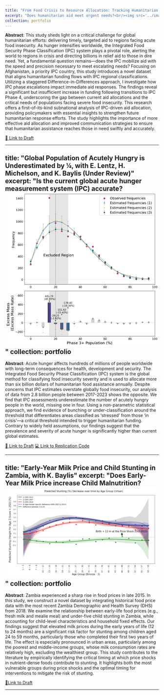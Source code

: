```yaml
---
title: "From Food Crisis to Resource Allocation: Tracking Humanitarian Aid in Afghanistan"
excerpt: "Does humanitarian aid meet urgent needs?<br/><img src='../images/event_study_entirefund.png'>"
collection: portfolio
---
```

**Abstract**: This study sheds light on a critical challenge for global humanitarian efforts: delivering timely, targeted aid to regions facing acute food insecurity. As hunger intensifies worldwide, the Integrated Food Security Phase Classification (IPC) system plays a pivotal role, alerting the world to regions in crisis and directing billions in relief aid to those in dire need. Yet, a fundamental question remains—does the IPC mobilize aid with the speed and precision necessary to meet escalating needs? Focusing on Afghanistan, a priority IPC country, this study introduces a novel dataset that aligns humanitarian funding flows with IPC regional classifications. Utilizing a staggered Difference-in-Differences approach, I investigate how IPC phase escalations impact immediate aid responses. The findings reveal a significant but insufficient increase in funding following transitions to IPC Phase 4, underscoring the gap between current aid allocations and the critical needs of populations facing severe food insecurity. This research offers a first-of-its-kind subnational analysis of IPC-driven aid allocation, providing policymakers with essential insights to strengthen future humanitarian response efforts. The study highlights the importance of more effective aid allocation and improved communication strategies to ensure that humanitarian assistance reaches those in need swiftly and accurately.

[📄 Link to Draft](https://uofi.box.com/s/0mni5hwk1v2mk9yw095nhkgdv0wmpakv)

---
title: "Global Population of Acutely Hungry is Underestimated by ¼, with E. Lentz, H. Michelson, and K. Baylis (Under Review)"
excerpt: "Is the current global acute hunger measurement system (IPC) accurate?<br/><img src='../images/bunching_paper.png'>"
collection: portfolio
---
**Abstract**: Acute hunger affects hundreds of millions of people worldwide with long-term consequences for health, development and security. The Integrated Food Security Phase Classification (IPC) system is the global method for classifying food insecurity severity and is used to allocate more than six billion dollars of humanitarian food assistance annually. Despite concerns that IPC estimates overstate globally food insecurity, our analysis of data from 2.8 billion people between 2017-2023 shows the opposite. We find that IPC assessments underestimate the number of acutely hungry people in the world, missing one in four. Using a non-parametric statistical approach, we find evidence of bunching or under-classification around the threshold that differentiates areas classified as ‘stressed’ from those ‘in crisis’—a critical threshold intended to trigger humanitarian funding. Contrary to widely held assumptions, our findings suggest that the prevalence and severity of acute hunger is significantly higher than current global estimates.

[📄 Link to Draft](https://uofi.box.com/s/v2tylljea7plookmep4im18tm4c77clh)
[💻 Link to Replication Code](https://github.com/mnmx0101/IPC_Paper)

---
title: "Early-Year Milk Price and Child Stunting in Zambia, with K. Baylis"
excerpt: "Does Early-Year Milk Price increase Child Malnutrition?<br/><img src='../images/zambia_stunting_urban.png'>"
collection: portfolio
---
**Abstract**: Zambia experienced a sharp rise in food prices in late 2015. In this study, we construct a novel dataset by integrating historical food price data with the most recent Zambia Demographic and Health Survey (DHS) from 2018. We examine the relationship between early-life food prices (e.g., fresh milk and mealie meal) and under-five child stunting in Zambia, while accounting for child-level characteristics and household fixed effects. Our findings suggest that elevated milk prices during the early years of life (12 to 24 months) are a significant risk factor for stunting among children aged 24 to 59 months, particularly those who completed their first two years of life. The effect is especially pronounced in urban areas, particularly among the poorest and middle-income groups, whose milk consumption rates are relatively high, excluding the wealthiest group. This study contributes to the literature by empirically identifying the critical timing at which price shocks in nutrient-dense foods contribute to stunting. It highlights both the most vulnerable groups during price shocks and the optimal timing for interventions to mitigate the risk of stunting.

[📄Link to Draft](https://uofi.box.com/s/vgameizo3rivde5isa01kol7mhjwa59s)

---
